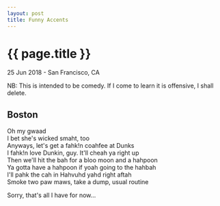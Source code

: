 ```yaml
---
layout: post
title: Funny Accents
---
```


{{ page.title }}
================

<p class="meta">25 Jun 2018 - San Francisco, CA</p>

NB: This is intended to be comedy. If I come to learn it is offensive, I shall delete.

## Boston
Oh my gwaad  
I bet she's wicked smaht, too  
Anyways, let's get a fahk!n coahfee at Dunks  
I fahk!n love Dunkin, guy. It'll cheah ya right up  
Then we'll hit the bah for a bloo moon and a hahpoon  
Ya gotta have a hahpoon if yoah going to the hahbah  
I'll pahk the cah in Hahvuhd yahd right aftah  
Smoke two paw maws, take a dump, usual routine  

Sorry, that's all I have for now...
